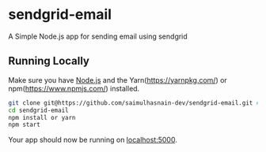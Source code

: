 # sendgrid-email

A Simple Node.js app for sending email using sendgrid

## Running Locally

Make sure you have [Node.js](http://nodejs.org/) and the Yarn(https://yarnpkg.com/) or npm(https://www.npmjs.com/) installed.

```sh
git clone git@https://github.com/saimulhasnain-dev/sendgrid-email.git # or clone your own fork
cd sendgrid-email
npm install or yarn
npm start
```

Your app should now be running on [localhost:5000](http://localhost:5000/).

